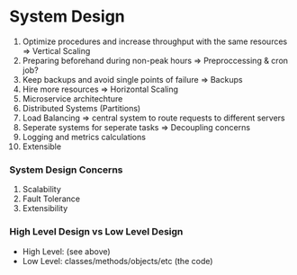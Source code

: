 # System Design

1. Optimize procedures and increase throughput with the same resources => Vertical Scaling
2. Preparing beforehand during non-peak hours => Preproccessing & cron job?
3. Keep backups and avoid single points of failure => Backups
4. Hire more resources => Horizontal Scaling
5. Microservice architechture
6. Distributed Systems (Partitions)
7. Load Balancing => central system to route requests to different servers
8. Seperate systems for seperate tasks => Decoupling concerns 
9. Logging and metrics calculations
10. Extensible

### System Design Concerns
1. Scalability
2. Fault Tolerance
3. Extensibility

### High Level Design vs Low Level Design

- High Level: (see above)
- Low Level: classes/methods/objects/etc (the code)